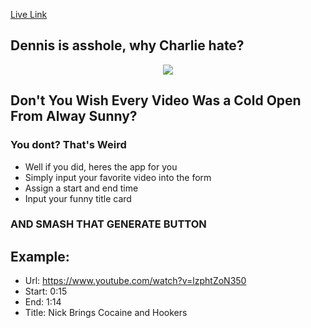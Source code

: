 
[Live Link](http://www.wadah.us/Its-Always-Sunny/)

## Dennis is asshole, why Charlie hate?
<div align='center'>
<img src='http://i.imgur.com/vFbDarU.gif'/>
</div>


## Don't You Wish Every Video Was a Cold Open From Alway Sunny?

### You dont? That's Weird


- Well if you did, heres the app for you
- Simply input your favorite video into the form
- Assign a start and end time
- Input your funny title card

### AND SMASH THAT GENERATE BUTTON

## Example:

- Url: https://www.youtube.com/watch?v=lzphtZoN350
- Start: 0:15
- End: 1:14
- Title: Nick Brings Cocaine and Hookers
